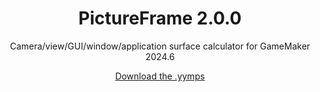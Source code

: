 <h1 align="center">PictureFrame 2.0.0</h1>

<p align="center">Camera/view/GUI/window/application surface calculator for GameMaker 2024.6</p>

<p align="center"><a href="https://github.com/JujuAdams/PictureFrame/releases/">Download the .yymps</a></p>